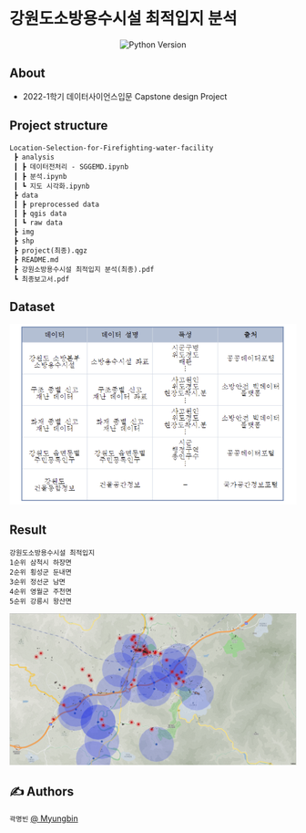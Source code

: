 # 강원도소방용수시설 최적입지 분석

<div align="center">
    
  ![Python Version](https://img.shields.io/badge/Python-3.8.10-blue)
</div>

##  About <a name = "about"></a>
- 2022-1학기 데이터사이언스입문 Capstone design Project

##  Project structure

```
Location-Selection-for-Firefighting-water-facility
 ┣ analysis
 ┃ ┣ 데이터전처리 - SGGEMD.ipynb
 ┃ ┣ 분석.ipynb
 ┃ ┗ 지도 시각화.ipynb
 ┣ data
 ┃ ┣ preprocessed data
 ┃ ┣ qgis data
 ┃ ┗ raw data
 ┣ img
 ┣ shp
 ┣ project(최종).qgz
 ┣ README.md
 ┣ 강원소방용수시설 최적입지 분석(최종).pdf
 ┗ 최종보고서.pdf
```
##  Dataset  
<div>

![단락 텍스트](./img/data.png)
</div>

## Result

```
강원도소방용수시설 최적입지
1순위 삼척시 하장면 
2순위 횡성군 둔내면    
3순위 정선군 남면  
4순위 영월군 주천면   
5순위 강릉시 왕산면 
```
<div align=center>

![단락 텍스트](./img/둔내면_화재용수_반경.png)
</div>


##  ✍️ Authors
 ``곽명빈`` [@ Myungbin](https://github.com/Myungbin?tab=repositories)
